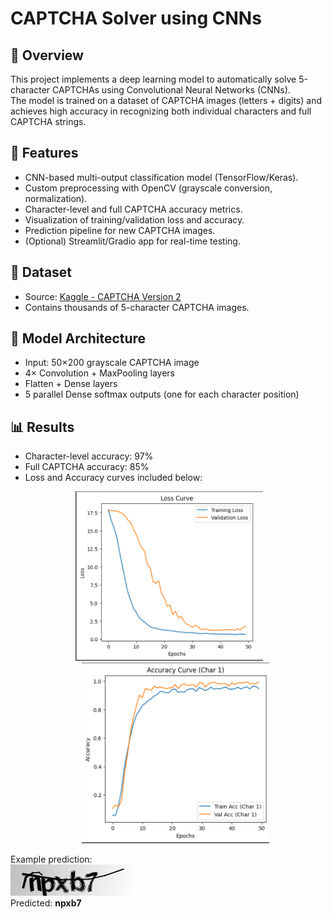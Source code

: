 # CAPTCHA Solver using CNNs

## 📌 Overview
This project implements a deep learning model to automatically solve 5-character CAPTCHAs using Convolutional Neural Networks (CNNs).  
The model is trained on a dataset of CAPTCHA images (letters + digits) and achieves high accuracy in recognizing both individual characters and full CAPTCHA strings.

## 🚀 Features
- CNN-based multi-output classification model (TensorFlow/Keras).
- Custom preprocessing with OpenCV (grayscale conversion, normalization).
- Character-level and full CAPTCHA accuracy metrics.
- Visualization of training/validation loss and accuracy.
- Prediction pipeline for new CAPTCHA images.
- (Optional) Streamlit/Gradio app for real-time testing.

## 📂 Dataset
- Source: [Kaggle - CAPTCHA Version 2](https://www.kaggle.com/fournierp/captcha-version-2-images)
- Contains thousands of 5-character CAPTCHA images.

## 🧠 Model Architecture
- Input: 50×200 grayscale CAPTCHA image
- 4× Convolution + MaxPooling layers
- Flatten + Dense layers
- 5 parallel Dense softmax outputs (one for each character position)

## 📊 Results
- Character-level accuracy: 97%  
- Full CAPTCHA accuracy: 85%  
- Loss and Accuracy curves included below:
   <p align="center">
     <img src="samples/Loss Curve.png" alt="Loss Curve" width="300"/>
      &nbsp;&nbsp;&nbsp;&nbsp;
     <img src="samples/Accuracy Curve.png" alt="Accuracy Curve" width="300"/>
   </p>
Example prediction:<br>
![Sample CAPTCHA](samples/samples/npxb7.png)<br>
Predicted: **npxb7**

